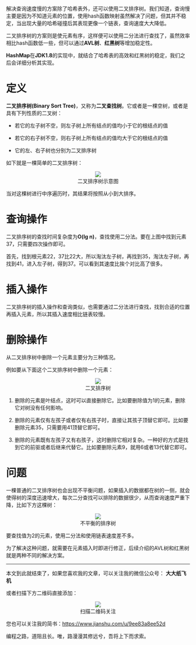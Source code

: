 解决查询速度慢的方案除了哈希表外，还可以使用二叉排序树。我们知道，查询慢主要是因为不知道元素的位置，使用hash函数映射虽然解决了问题，但其并不稳定，当出现大量的哈希碰撞后其表现更像一个链表，查询速度大大降低。

二叉排序树的方案则是使元素有序，这样便可以使用二分法进行查找了，虽然效率相比hash函数低一些，但可以通过**AVL树**、**红黑树**等增加稳定性。

**HashMap**在**JDK1.8**的实现中，就结合了哈希表的高效和红黑树的稳定，我们之后会详细分析其实现。

# 定义

**二叉排序树(Binary Sort Tree)**，又称为**二叉查找树**。它或者是一棵空树，或者是具有下列性质的二叉树：

* 若它的左子树不空，则左子树上所有结点的值均小于它的根结点的值

* 若它的右子树不空，则右子树上所有结点的值均大于它的根结点的值

* 它的左、右子树也分别为二叉排序树

如下就是一棵简单的二叉排序树：

<div align="center"><img src ="/image/img_4_1.png" /><br/>二叉排序树示意图</div>

当对这棵树进行中序遍历时，其结果将按照从小到大排序。

# 查询操作

二叉排序树的查找时间复杂度为**O(lg n)**，查找使用二分法。要在上图中找到元素37，只需要四次操作即可。

首先，找到根元素22，37比22大，所以淘汰左子树，再找到35，淘汰左子树，再找到41，进入左子树，得到37。可以看到其速度比挨个对比高了很多。

# 插入操作

二叉排序树的插入操作和查询类似，也需要通过二分法进行查找，找到合适的位置再插入元素，所以其插入速度相比链表较慢。

# 删除操作

从二叉排序树中删除一个元素主要分为三种情况。

例如要从下面这个二叉排序树中删除一个元素：

<div align="center"><img src ="/image/img_4_2.png" /><br/>二叉排序树</div>

1. 删除的元素是叶结点，这时可以直接删除它。比如要删除值为1的元素，删除它对树没有任何影响。

2. 删除的元素仅有左孩子或者仅有右孩子时，直接让其孩子顶替它即可。比如要删除元素35，只需要用41顶替它即可。

3. 删除的元素既有左孩子又有右孩子，这时删除它相对复杂。一种好的方式是找到它的前驱或者后继来代替它。比如要删除元素9，就用6或者13代替它即可。

# 问题

一棵普通的二叉排序树也会出现不平衡问题，如果插入的数据都在树的一侧，就会使得树的深度迅速增大，每次二分查找可以排除的数据很少，从而查询速度严重下降，比如下方这棵树：

<div align="center"><img src ="/image/img_4_3.png" /><br/>不平衡的排序树</div>

要查找值为2的元素，使用二分法和使用链表速度差不多。

为了解决这种问题，就需要在元素插入时即进行修正，后续介绍的AVL树和红黑树就是两种不同的解决方案。

---

本文到此就结束了，如果您喜欢我的文章，可以关注我的微信公众号： **大大纸飞机** 

或者扫描下方二维码直接添加：

<div align="center"><img src ="/image/qrcode.jpg" /><br/>扫描二维码关注</div>

您也可以关注我的简书：https://www.jianshu.com/u/9ee83a8ee52d

编程之路，道阻且长。唯，路漫漫其修远兮，吾将上下而求索。